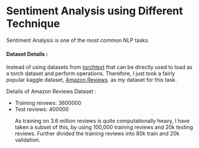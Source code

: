 # Sentiment Analysis using Different Technique

Sentiment Analysis is one of the most common NLP tasks. 

#### Dataset Details :
<p>Instead of using datasets from <a href = "https://pytorch.org/text/datasets.html">torchtext</a> that can be directly used to load as a torch dataset and perform operations. Therefore, I just took a fairly popular kaggle dataset, <a href="https://www.kaggle.com/bittlingmayer/amazonreviews">Amazon Reviews</a>. as my dataset for this task.</p>

Details of Amazon Reviews Dataset : <br>
<ul><li>Training reivews: 3600000 </li>
<li>Test reviews: 400000 <br>

<p>As training on 3.6 million reviews is quite computationally heavy, I have taken a subset of this, by using 100,000 training reviews and 20k testing reviews. Further divided the training reviews into 80k train and 20k validation.</p>






